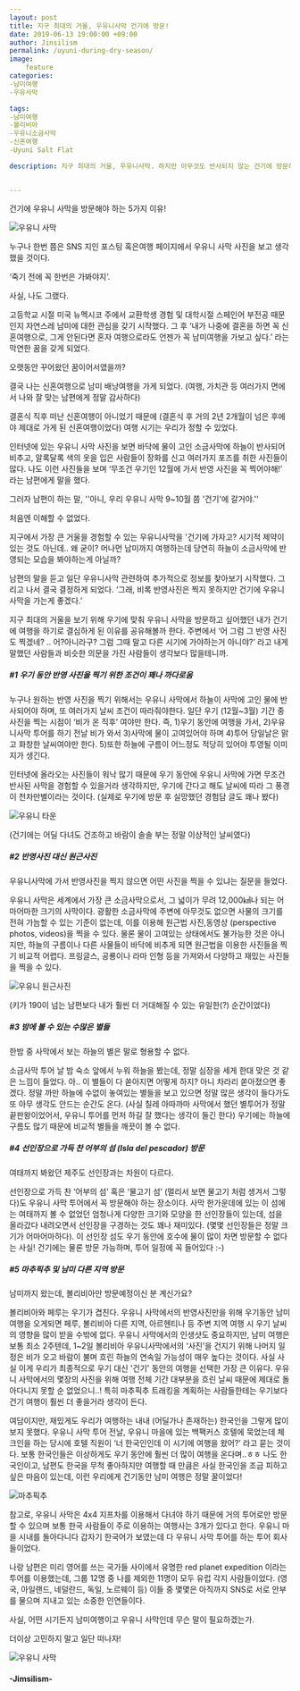 ```yaml
---
layout: post
title: 지구 최대의 거울, 우유니사막 건기에 방문! 
date: 2019-06-13 19:00:00 +09:00
author: Jinsilism
permalink: /uyuni-during-dry-season/
image: 
	feature
categories:
-남미여행
-우유사막

tags:
-남미여행
-볼리비아
-우유니소금사막
-신혼여행
-Uyuni Salt Flat

description: 지구 최대의 거울, 우유니사막. 하지만 아무것도 반사되지 않는 건기에 방문하는 것도 매력있다? 반영사진을 포기하고도 우기가 아닌 건기에 볼리비아 우유니 사막를 방문해야 하는 5가지 이유를 알아보자!


---
```


건기에 우유니 사막을 방문해야 하는 5가지 이유!

![우유니 사막](https://lh3.googleusercontent.com/Xe6xIAXifQRzlmgBqKSwDn46bXTEgpL6Lx4xicd9KsQwwNAUe2okRt547_P9n5vajQwbvg8TEVNnrGQPWmXdZVA25Wmjkpgedn3j-AWHmMLhMYt5r2OIwTjsz1Y5sw38JizJuf7NbWf4T5711nYr3IZSS2BiilMhtb4KBene3Yz5xgrk3LgdQV1uB5f66Or5tek0qLlFcKTrKQvCtIgHR94wdG15yb-4bVqL79QkwJvb9cWav5vmiCHLrFnIbQNq7q_AWZz_lo4gPNctep3uHS5hrrNzuCXGZQ8dXst6rS0mEh4yMqrhIW6PIn_wE9PpEFpxhOYe5ESK5Jq6HLJtqXHEtX3IXRtfpE3j8S_7LEBk-IZz7pHJT3jybqc-4YFJo-csOasRTrIhAJf1ardIWBVqF06vyHyP9SEYRMECazngJ3GXnRo9AA2EQdZOB4CByZs3OBAIUfiSr-IVhsoFJBNfydcGGkW76J49Wbedy_b6_9rPUXqjHUilEuH0gPbFbp8SKeqoOOakRtdv6g_XngMBamw_0oHYjqNrABhwhFk-hfwbA38Lx6l4gIgM32P-0NefYG11MSS2o7eW8q_uydjSKOaU5ec5sgfgEz3YbTch2H3PgIxEFMxpSF6qvW5aq0joDc3TmsIBsI1SYzjtwogxeGBAkQ=w1080-h810-no)



누구나 한번 쯤은 SNS 지인 포스팅 혹은여행 페이지에서 우유니 사막 사진을 보고 생각했을 것이다.

 ‘죽기 전에 꼭 한번은 가봐야지’.



사실, 나도 그랬다. 

고등학교 시절 미국 뉴멕시코 주에서 교환학생 경험 및 대학시절 스페인어 부전공 때문인지 자연스레 남미에 대한 관심을 갖기 시작했다. 그 후 ‘내가 나중에 결혼을 하면 꼭 신혼여행으로, 그게 안된다면 혼자 여행으로라도 언젠가 꼭 남미여행을 가보고 싶다.’ 라는 막연한 꿈을 갖게 되었다. 

오랫동안 꾸어왔던 꿈이어서였을까? 

결국 나는 신혼여행으로 남미 배낭여행을 가게 되었다. (여행, 가치관 등 여러가지 면에서 나와 잘 맞는 남편에게 정말 감사하다)

결혼식 직후 떠난 신혼여행이 아니었기 때문에 (결혼식 후 거의 2년 2개월이 넘은 후에야 제대로 가게 된 신혼여행이었다) 여행 시기는 우리가 정할 수 있었다.

인터넷에 있는 우유니 사막 사진을 보면 바닥에 물이 고인 소금사막에 하늘이 반사되어 비추고, 알록달록 색의 옷을 입은 사람들이 장화를 신고 여러가지 포즈를 취한 사진들이 많다. 나도 이런 사진들을 보며 ‘무조건 우기인 12월에 가서 반영 사진을 꼭 찍어야해!’ 라는 남편에게 말을 했다. 

그러자 남편이 하는 말, ''아니, 우리 우유니 사막 9~10월 쯤 '건기'에 갈거야.''



처음엔 이해할 수 없었다. 

지구에서 가장 큰 거울을 경험할 수 있는 우유니사막을 '건기에 가자고? 시기적 제약이 있는 것도 아닌데.. 왜 굳이? 머나먼 남미까지 여행하는데 당연히 하늘이 소금사막에 반영되는 모습을 봐야하는게 아닐까? 

남편의 말을 듣고 일단 우유니사막 관련하여 추가적으로 정보를 찾아보기 시작했다. 그리고 나서 결국 결정하게 되었다. ‘그래, 비록 반영사진은 찍지 못하지만 건기에 우유니 사막을 가는게 좋겠다.’ 



지구 최대의 거울을 보기 위해 우기에 맞춰 우유니 사막을 방문하고 싶어했던 내가 건기에 여행을 하기로 결심하게 된 이유를 공유해볼까 한다. 주변에서 ‘어 그럼 그 반영 사진도 찍겠네? .. 어?아니라구? 그럼 그때 말고 다른 시기에 가야하는거 아니야?’ 라고 내게 말했던 사람들과 비슷한 의문을 가진 사람들이 생각보다 많을테니까.



##### #1 우기 동안 반영 사진을 찍기 위한 조건이 꽤나 까다로움

누구나 원하는 반영 사진을 찍기 위해서는 우유니 사막에서 하늘이 사막에 고인 물에 반사되어야 하며, 또 여러가지 날씨 조건이 따라줘야한다. 일단 우기 (12월~3월) 기간 중 사진을 찍는 시점이 ‘비가 온 직후’ 여야만 한다. 즉, 1)우기 동안에 여행을 가서, 2)우유니사막 투어를 하기 전날 비가 와서 3)사막에 물이 고여있어야 하며 4)투어 당일날은 맑고 화창한 날씨여야만 한다. 5)또한 하늘에 구름이 어느정도 적당히 있어야 투영될 이미지가 생긴다. 

인터넷에 올라오는 사진들이 워낙 많기 때문에 우기 동안에 우유니 사막에 가면 무조건 반사된 사막을 경험할 수 있을거라 생각하지만, 우기에 간다고 해도 날씨에 따라 그 풍경이 천차만별이라는 것이다. (실제로 우기에 방문 후 실망했던 경험담 글도 꽤나 봤다)



![우유니 타운](https://lh3.googleusercontent.com/hzoH4tKv35Joa9OYsaOm4e5wK3vteN3mzGy8iNjhhiW_zbjhlguBBTxeQnAeYHMNna851FLSdDPxP6u-WoOOAx4MT1IBZQNiA3WvKim7XZe_9JutJRAW2JL-okpsXDL3G5n_NYa_62s6t1efIOgq96IUhmPTm5UIuB2LbuuEn258sjW2_pepC4y8zPGmRhmfpWKP9DTqv-LzJOf2Rd1fORIeTQMUjyEz9yHFH8Chj_K7cGET9INKnxcvn0xtwkT6kaxPIF_UmH1bM1SpT8fUm7sSg7uK0Q8uxf5PgkiD4iUDChEzrW5h6bi8IojSHHVWzkOTAT8xns8o5a3_Wp1SHXQFuh2bHzP4FAdyXt9X3Zgna7xwcNI-2MSdXcvQkzrCRbc9d2kP7QoNZU0AzZpOqLpCg5EEvKVNow0EstV_YyH_pXGaY7I0aC1TmJA8rZ0XU8wKtPlN7bGwStYMT_bUkRMUE3_nnS8g7Nx_ywoVFURSzMRPZ1uKZ9KI9SoiEZMoTcKx2b2EURUr3Gbz4or6TJ-kjXHbBVYpjJKb9JnEgxAhXLkElQDZdpQR8s_qyl8B9zEA5tO9qTI5dAAI6uctGdy8BuPBx7KMJ7od_AFKOWbW_cviYXbz92TF9zjkfnx5mow4Zjb8NBOrxRnZUgyzi5EiUgdepw=w633-h843-no)

(건기에는 어딜 다녀도 건조하고 바람이 솔솔 부는 정말 이상적인 날씨였다)



##### #2 반영사진 대신 원근사진

우유니사막에 가서 반영사진을 찍지 않으면 어떤 사진을 찍을 수 있냐는 질문을 들었다.

우유니 사막은 세계에서 가장 큰 소금사막으로서, 그 넓이가 무려 12,000㎢나 되는 어마어마한 크기의 사막이다. 광활한 소금사막에 주변에 아무것도 없으면 사물의 크기를 전혀 가늠할 수 있는 기준이 없는데, 이를 이용해 원근법 사진,동영상 (perspective photos, videos)을 찍을 수 있다. 물론 물이 고여있는 상태에서도 불가능한 것은 아니지만, 하늘의 구름이나 다른 사물들이 바닥에 비추게 되면 원근법을 이용한 사진들을 찍기 비교적 어렵다. 프링글스, 공룡이나 라마 인형 등을 가져와서 다양하고 재밌는 사진들을 찍을 수 있다. 

![우유니 원근사진](https://lh3.googleusercontent.com/YZAWiEzbcQAdeef_A92QLFMAl90SKTtE6u7uhDbmlyjs2J0Be5MdHRMstqttJP5FfefR0p9ZsHwTae8mjtdaj2qRLw1hlANn96qnNjOJZL_FTTA5vmxflcLRxcjNdTshk92wy8uwJ8BbxhbZ4Rggp67agoDV2_8Bqwtzl_w6SuHPgTMr4-BSX-59L8Sx6Xu3MvtNCyJ2m1gDA-M2xl1L2cHMkcv1YitohSYAoMk6H-opX7vAbhcMY9POs2O19gfgwj0aBCH1t_ebul0ZPQe1kv_0XH9OVulSz-GqoGr_I8GsSlXuKurC76gFSizJ59vZ4oiI3X0QmOHa0Bvo0W4v-IuWWFyCyzrdJJS3FZG16P2gRUlSTIYf2K-K0zA5c0Ooe3hn4JDPmCMGsYkWS5BXGXGdzKtxPIbhQ-SdVGNwOTH1b0Pm2skrn48_J2qOcuOLuldG6aqpYvM1c5aSG49-UIpLsK3edNtm72nDoHAAAnmobgmBE-b0NJhYC9D8hea0_Lx5wcCtUbFl_2kxcJpL9smsJm4MmN23Ec5ystFHyJ1GPSH9JdCqhnWo3xQxtiIwOCpgLAZUEUsk7FzmiR1uYORSEBbF5fhvCLZP6932qo081U8rIDsRmtqM28zb3KEbcheY6WaX7ABt-9_7IkXUCOt-bWPezw=w888-h843-no)

(키가 190이 넘는 남편보다 내가 훨씬 더 거대해질 수 있는 유일한(?) 순간이었다)



##### #3 밤에 볼 수 있는 수많은 별들

한밤 중 사막에서 보는 하늘의 별은 말로 형용할 수 없다.

소금사막 투어 날 밤 숙소 앞에서 누워 하늘을 봤는데, 정말 심장을 세게 한대 맞은 것 같은 느낌이 들었다. 아.. 이 별들이 다 쏟아지면 어떻게 하지? 아니 차라리 쏟아졌으면 좋겠다. 정말 까만 하늘에 수없이 놓여있는 별들을 보고 있으면 정말 많은 생각이 들다가도 또 아무 생각도 안드는 순간도 온다. (사실 칠레 아따까마 사막에서 했던 별투어가 정말 끝판왕이었어서, 우유니 투어를 먼저 하길 잘 했다는 생각이 들긴 한다) 우기에는 하늘에 구름도 많기 때문에 비교적 별들을 깨끗이 볼 수 없다.



##### #4 선인장으로 가득 찬 어부의 섬 (Isla del pescador) 방문

 여태까지 봐왔던 제주도 선인장과는 차원이 다르다.

선인장으로 가득 찬 ‘어부의 섬’ 혹은 ‘물고기 섬’ (멀리서 보면 물고기 처럼 생겨서 그렇다)도 우유니 사막 투어에서 꼭 방문해야 하는 장소이다. 사막 한가운데에 있는 이 섬에는 여태까지 볼 수 없었던 엄청나게 다양한 크기와 모양을 한 선인장들이 있는데, 섬을 올라갔다 내려오면서 선인장을 구경하는 것도 꽤나 재미있다. (몇몇 선인장들은 정말 크기가 어마어마하다). 이 선인장 섬도 우기 동안에 호수에 물이 많이 차면  방문할 수 없다는 사실! 건기에는 물론 방문 가능하며, 투어 일정에 꼭 들어있다 :-)



##### #5 마추픽추 및 남미 다른 지역 방문

남미까지 왔는데, 볼리비아만 방문예정이신 분 계신가요?

볼리비아와 페루는 우기가 겹친다. 우유니 사막에서의 반영사진만을 위해 우기동안 남미여행을 오게되면 페루, 볼리비아 다른 지역, 아르헨티나 등 주변 지역 여행 시 우기 날씨의 영향을 많이 받을 수밖에 없다. 우유니 사막에서의 인생샷도 중요하지만, 남미 여행은 보통 최소 2주텐데, 1~2일 볼리비아 우유니사막에서의 ‘사진’을 건지기 위해 나머지 일정은 비가 오고 바람이 불며 흐린 하늘의 연속일 가능성이 매우 높다는 것이다. 사실 사실 이게 우리가 최종적으로 우기 대신 '건기' 동안의 여행을 선택한 가장 큰 이유다.  우유니 사막에서의 몇장의 사진을 위해 여행 전체 기간 대부분을 흐린 날씨 때문에 제대로 돌아다니지 못할 순 없었으니..! 특히 마추픽추 트래킹을 계획하는 사람들한테는 우기보다 건기 여행이 훨씬 더 좋을거라 생각이 든다. 



여담이지만, 재밌게도 우리가 여행하는 내내 (어딜가나 존재하는) 한국인을 그렇게 많이 보지 못했다. 우유니 사막 투어 전날, 우유니 마을에 있는 백팩커스 호텔에 묵었는데 체크인을 하는 당시에 호텔 직원이 ‘너 한국인인데 이 시기에 여행을 왔어?’ 라고 묻는 것이다. 보통 한국인들은 이상하게도 우기 동안에 훨씬 더 많이 여행을 온다며..ㅎㅎ 나도 한국인이고, 남편도 한국을 무척 좋아하지만 여행할 때 만큼은 사실 한국인을 조금 피하고 싶은 마음이 있는데, 이런 우리에게 건기동안 남미 여행은 정말 꿀이었다!



![마추픽추](https://lh3.googleusercontent.com/v3zz2HAhCbgtxhrPCHKXYW-7buTueKLUmFthcN8ST7SSwB38P9qrYwSyXNMZ_rQtqQ7zPvD7vjyyXzL_C6mT5-K6NRONUCvTpBYk6Fur_F2MGHyMJHSSyJxlz80DElteHWsaMqWUZ11D0VIMGwNQcg-WNdyShlyfCPuEWR5flGjmVJd4bQrVoECJsvNYcadgcWxAabFT5qJ74ciINDQsKwrjKrP0R1XccvklVOukCO4jILm7WJcJrstwharQwG6dJer1z_nkggPL-Blph3qskf8S22CI6j5UJRLVK2EoaPQ6oq7BoWklBEr8JrfHW5JnIWKntzuTeDkdj5t8EjnpD357v2IFmVujlP39XYrh3jw2nSfAs7FVaTSeUcZz8lUXKZBpemRQ55lKgnR_i6Rwr5B02-lUHonu4jCNsEsyEfIkktMlrJMxGCBMcS01a1sz5NU5-q53d_7TyLDkcBnDsEOYwzUrS-_tTtDAS7HymX_FOutl-OjPnQvcXIZvRg9EoJiW97mFqNAsPpi_O18iKgsTWqQNBdFqEEIZXlJUjF6JiPvOl9D7hNUjMl4qSDM3wsqx4zvpjRaLLzzU98jYD630yc2dXg1D0tI7-JXBImllCqvr5ISJNi-lHoY4kULZmG3DpSfF8Y0t2t5Dq6dCacI2zQrjqA=w1124-h843-no)





참고로, 우유니 사막은 4x4 지프차를 이용해서 다녀야 하기 때문에 거의 투어로만 방문할 수 있으며 보통 한국 사람들이 주로 이용하는 여행사는 3개가 있다고 한다. 우유니 마을 시내를 돌아다니다 갑자기 한국어가 보였는데 다 우유니 사막 투어를 하는 투어 회사들이었다.

나랑 남편은 미리 영어를 쓰는 국가들 사이에서 유명한 red planet expedition 이라는 투어를 이용했는데, 그룹 12명 중 나를 제외한 11명이 모두 유럽 각지 사람들이었다. (영국, 아일랜드, 네덜란드, 독일, 노르웨이 등) 이들 중 몇몇은 아직까지 SNS로 서로 안부를 물으며 지내고 있는 소중한 인연들이다.

사실, 어떤 시기든지 남미여행이고 우유니 사막인데 무슨 말이 필요하겠는가.

더이상 고민하지 말고 일단 떠나자!

![우유니 사막](https://lh3.googleusercontent.com/Psu2c8fp6EHvPwBMFwRhgyS1io5DSUgwzrvf76HQYBsFmFXWQrzcWCR5MK7p3fuz1d6FMEkwtkoptIf-3dLtfTeYFPoME1rmjqX4KaxniIoNMLuHbDqh4uudGndQ12VWsXXvYhC0tUtxdleb44KqUFWjn8IHbN5f7KdMQ77IWBkg7ic9oGmcqftT3mPBwif8ObdIpwzosmUmCd7WSJyp4XzgNPr7-xggXnmd1nRFdsR9zcqNCMyvvMBBx3_FkU5MbdO77GB7au91SJAjCl6Kph7_NpvJqWYBspm0n63gZMICmlWCtP4SU2iglU5SYaukIJB3vvr582hAkD0dZF6Zgp2TgK0t--kvH_zvdRJ_vjgpet16rQJDSExyClaCyPjgRJz9mKXpusf6JI8UuT_FvEhaiMZhiWYb7F4Z7hK-F4O047eAH-G_LBrcWkqaWyMJrXWcy23obmUA2-ZjlSCQJPLrvuMAGsDbzVsycK9e8hOUV4KHqwQbrmdj2rDY9UuKvxG6fVMqNwbOnEBgqFiH39WWK5X0kzufmS4h0KpdYUkfQ5uOb28ZWn_o1U4SOnBJgTEzl9mY9NkFDYYvy_BE-44Woh3fEDq-YZSlWAVMQjDJG4ffPlIZBV6LygHr_f4ZmZpaKf12TkBtcfLmr0ausHpkZPHNoQ=w1119-h783-no)

####  -Jimsilism-

